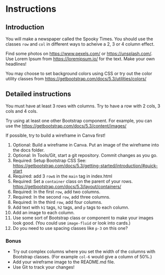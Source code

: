 # Instructions  

## Introduction

You will make a newspaper called the Spooky Times. You should use the classes `row` and `col` in different ways to acheive a 2, 3 or 4 column effect.

Find some photos on https://www.pexels.com/ or https://unsplash.com/. Use Lorem Ipsum from https://loremipsum.io/ for the text. Make your own headlines!

You may choose to set background colors using CSS or try out the color utility classes from https://getbootstrap.com/docs/5.3/utilities/colors/


## Detailed instructions

You must have at least 3 rows with columns. Try to have a row with 2 cols, 3 cols and 4 cols. 

Try using at least one other Bootstrap component. For example, you can use the https://getbootstrap.com/docs/5.3/content/images/

If possible, try to build a wireframe in Canva first!
1. Optional: Build a wireframe in Canva. Put an image of the wireframe into the docs folder.
2. Optional: In Tools/Git, start a git repository. Commit changes as you go.
3. Required: Setup Bootstrap CSS See: https://getbootstrap.com/docs/5.3/getting-started/introduction/#quick-start
4. Required: add 3 `row`s in the `main` tag in index.html
5. Required: Set a `container` class on the parent of your rows. https://getbootstrap.com/docs/5.3/layout/containers/ 
6. Required: In the first `row`, add two columns.
7. Required: In the second `row`, add three columns.
8. Required: In the third `row`, add four columns.
9. Add text with `h1` tags, `h2` tags, and `p` tags to each column.
10. Add an image to each column.
11. Use some sort of Bootstrap class or component to make your images look good. (You could use `image-fluid` or look into cards.)
12. Do you need to use spacing classes like `p-3` on this one?


### Bonus

* Try out complex columns where you set the width of the columns with Bootstrap classes. (For example `col-6` would give a column of 50%.)
* Add your wireframe image to the README.md file.
* Use Git to track your changes!